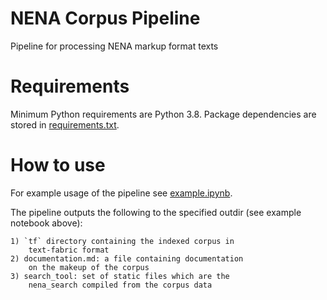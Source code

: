 # NENA Corpus Pipeline

Pipeline for processing NENA markup format texts

# Requirements

Minimum Python requirements are Python 3.8. Package dependencies are stored in [requirements.txt](requirements.txt).

# How to use

For example usage of the pipeline see [example.ipynb](example.ipynb).

The pipeline outputs the following to the specified outdir (see example notebook above):

    1) `tf` directory containing the indexed corpus in 
        text-fabric format
    2) documentation.md: a file containing documentation
        on the makeup of the corpus
    3) search_tool: set of static files which are the 
        nena_search compiled from the corpus data
